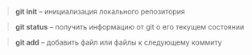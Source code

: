 >**git init** – инициализация локального репозитория

>**git status** – получить информацию от git о его текущем состоянии

>**git add** – добавить файл или файлы к следующему коммиту